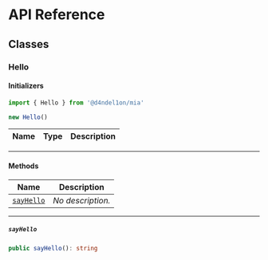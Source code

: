 # API Reference <a name="API Reference" id="api-reference"></a>



## Classes <a name="Classes" id="Classes"></a>

### Hello <a name="Hello" id="@d4ndel1on/mia.Hello"></a>

#### Initializers <a name="Initializers" id="@d4ndel1on/mia.Hello.Initializer"></a>

```typescript
import { Hello } from '@d4ndel1on/mia'

new Hello()
```

| **Name** | **Type** | **Description** |
| --- | --- | --- |

---

#### Methods <a name="Methods" id="Methods"></a>

| **Name** | **Description** |
| --- | --- |
| <code><a href="#@d4ndel1on/mia.Hello.sayHello">sayHello</a></code> | *No description.* |

---

##### `sayHello` <a name="sayHello" id="@d4ndel1on/mia.Hello.sayHello"></a>

```typescript
public sayHello(): string
```





